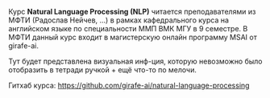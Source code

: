 Курс **Natural Language Processing (NLP)** читается преподавателями из МФТИ (Радослав Нейчев, ...) в рамках кафедрального курса на английском языке по специальности ММП ВМК МГУ в 9 семестре. В МФТИ данный курс входит в магистерскую онлайн программу MSAI от girafe-ai.

Тут будет представлена визуальная инф-ция, которую невозможно было отобразить в тетради ручкой + ещё что-то по мелочи.

Гитхаб курса:  https://github.com/girafe-ai/natural-language-processing